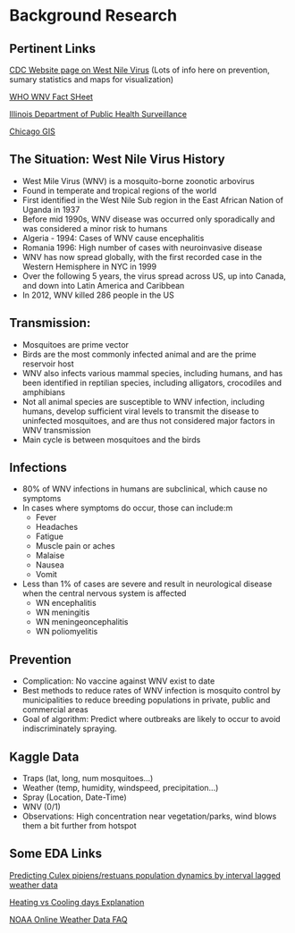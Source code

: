 # Background Research
## Pertinent Links

[CDC Website page on West Nile Virus](https://www.cdc.gov/westnile/prevention/index.html)
(Lots of info here on prevention, sumary statistics and maps for visualization)


[WHO WNV Fact SHeet](http://www.who.int/news-room/fact-sheets/detail/west-nile-virus)


[Illinois Department of Public Health Surveillance](http://www.dph.illinois.gov/topics-services/diseases-and-conditions/west-nile-virus/surveillance)


[Chicago GIS](https://www.cityofchicago.org/dam/city/depts/doit/general/GIS/Misc/GISSummary.pdf)



## The Situation: West Nile Virus History
 - West Mile Virus (WNV) is a mosquito-borne zoonotic arbovirus
 - Found in temperate and tropical regions of the world
 - First identified in the West Nile Sub region in the East African Nation of Uganda in 1937
 - Before mid 1990s, WNV disease was occurred only sporadically and was considered a minor risk to humans
 - Algeria - 1994: Cases of WNV cause encephalitis
 - Romania 1996: High number of cases with neuroinvasive disease
 - WNV has now spread globally, with the first recorded case in the Western Hemisphere in NYC in 1999
 - Over the following 5 years, the virus spread across US, up into Canada, and down into Latin America and Caribbean
 - In 2012, WNV killed 286 people in the US

## Transmission:
 - Mosquitoes are prime vector
 - Birds are the most commonly infected animal and are the prime reservoir host
 - WNV also infects various mammal species, including humans, and has been identified in reptilian species, including alligators, crocodiles and amphibians
 - Not all animal species are susceptible to WNV infection, including humans, develop sufficient viral levels to transmit the disease to uninfected mosquitoes, and are thus not considered major factors in WNV transmission
 - Main cycle is between mosquitoes and the birds


## Infections
 - 80% of WNV infections in humans are subclinical, which cause no symptoms
 - In cases where symptoms do occur, those can include:m
     - Fever
     - Headaches
     - Fatigue
     - Muscle pain or aches
     - Malaise
     - Nausea
     - Vomit
- Less than 1% of cases are severe and result in neurological disease when the central nervous system is affected
    - WN encephalitis
    - WN meningitis
    - WN meningeoncephalitis
    - WN poliomyelitis

## Prevention
- Complication: No vaccine against WNV exist to date
- Best methods to reduce rates of WNV infection is mosquito control by municipalities to reduce breeding populations in private, public and commercial areas
- Goal of algorithm: Predict where outbreaks are likely to occur to avoid indiscriminately spraying.  

## Kaggle Data
- Traps (lat, long, num mosquitoes...)
- Weather (temp, humidity, windspeed, precipitation...)
- Spray (Location, Date-Time)
- WNV (0/1)
- Observations: High concentration near vegetation/parks, wind blows them a bit further from hotspot

## Some EDA Links
[Predicting Culex pipiens/restuans population dynamics by interval lagged weather data](https://www.ncbi.nlm.nih.gov/pmc/articles/PMC3660179/)

[Heating vs Cooling days Explanation](https://www.wunderground.com/about/faq/degreedays.asp)

[NOAA Online Weather Data FAQ](http://www.nws.noaa.gov/om/csd/info/NOWdata/FAQ.php)
